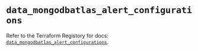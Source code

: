 # `data_mongodbatlas_alert_configurations`

Refer to the Terraform Registory for docs: [`data_mongodbatlas_alert_configurations`](https://www.terraform.io/docs/providers/mongodbatlas/d/alert_configurations).
